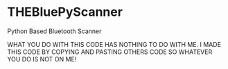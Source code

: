 # THEBluePyScanner
Python Based Bluetooth Scanner

WHAT YOU DO WITH THIS CODE HAS NOTHING TO DO WITH ME. I MADE THIS CODE BY COPYING AND PASTING OTHERS CODE SO WHATEVER YOU DO IS NOT ON ME!
